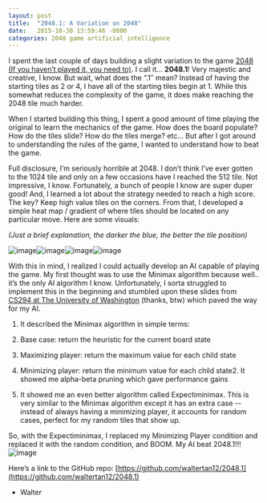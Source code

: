 ```yaml
---
layout: post
title:  "2048.1: A Variation on 2048"
date:   2015-10-30 13:59:46 -0800
categories: 2048 game artificial intelligence
---
```

I spent the last couple of days building a slight variation to the game [2048 (If you haven’t played it, you need to)](https://gabrielecirulli.github.io/2048/). I call it... **2048.1**! Very majestic and creative, I know. But wait, what does the “.1″ mean? Instead of having the starting tiles as 2 or 4, I have all of the starting tiles begin at 1. While this somewhat reduces the complexity of the game, it does make reaching the 2048 tile much harder.

When I started building this thing, I spent a good amount of time playing the original to learn the mechanics of the game. How does the board populate? How do the tiles slide? How do the tiles merge? etc... But after I got around to understanding the rules of the game, I wanted to understand how to beat the game.

Full disclosure, I’m seriously horrible at 2048. I don’t think I’ve ever gotten to the 1024 tile and only on a few occasions have I reached the 512 tile. Not impressive, I know. Fortunately, a bunch of people I know are super duper good! And, I learned a lot about the strategy needed to reach a high score. The key? Keep high value tiles on the corners. From that, I developed a simple heat map / gradient of where tiles should be located on any particular move. Here are some visuals:

_(Just a brief explanation, the darker the blue, the better the tile position)_

![image](https://40.media.tumblr.com/b8c5dc78a13e4f97062875fd844863a0/tumblr_inline_nx1nutX1CJ1qepten_540.png)![image](https://36.media.tumblr.com/714209bc4a5af3dcc2a6db774341c6ef/tumblr_inline_nx1nutFDPS1qepten_540.png)![image](https://41.media.tumblr.com/6d554c5be4b608b71760f2a8340f5d06/tumblr_inline_nx1nutyKGc1qepten_540.png)![image](https://40.media.tumblr.com/e8d2cdf088177cf6650a3215ac6c2cb4/tumblr_inline_nx1nuu71aM1qepten_540.png)

With this in mind, I realized I could actually develop an AI capable of playing the game. My first thought was to use the Minimax algorithm because well.. it’s the only AI algorithm I know. Unfortunately, I sorta struggled to implement this in the beginning and stumbled upon these slides from [CS294 at The University of Washington](https://courses.cs.washington.edu/courses/cse473/11au/slides/cse473au11-adversarial-search.pdf) (thanks, btw) which paved the way for my AI. 

1.  It described the Minimax algorithm in simple terms:

1.  Base case: return the heuristic for the current board state

2.  Maximizing player: return the maximum value for each child state
3.  Minimizing player: return the minimum value for each child state2.  It showed me alpha-beta pruning which gave performance gains
3.  It showed me an even better algorithm called Expectiminimax. This is very similar to the Minimax algorithm except it has an extra case -- instead of always having a minimizing player, it accounts for random cases, perfect for my random tiles that show up.

So, with the Expectiminimax, I replaced my Minimizing Player condition and replaced it with the random condition, and BOOM. My AI beat 2048.1!!!
![image](https://40.media.tumblr.com/216d002e4bec987277daf918772c8cfe/tumblr_inline_nx1olcNUu11qepten_540.png)

Here’s a link to the GitHub repo: [https://github.com/waltertan12/2048.1](https://github.com/waltertan12/2048.1)

- Walter